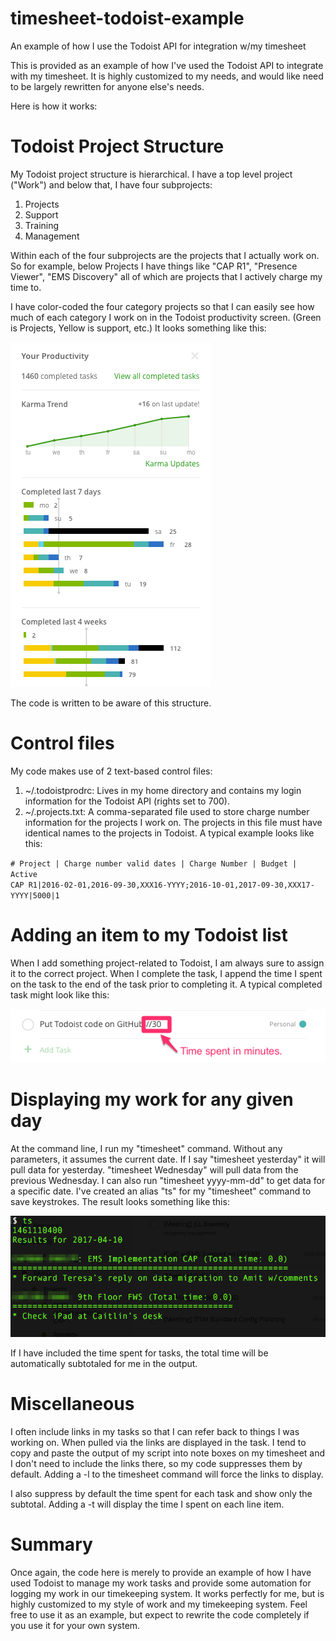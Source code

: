 # timesheet-todoist-example
An example of how I use the Todoist API for integration w/my timesheet

This is provided as an example of how I've used the Todoist API to integrate with my timesheet. It is highly customized to my needs, and would like need to be largely rewritten for anyone else's needs.

Here is how it works:

# Todoist Project Structure

My Todoist project structure is hierarchical. I have a top level project ("Work") and below that, I have four subprojects:

1. Projects
2. Support
3. Training
4. Management

Within each of the four subprojects are the projects that I actually work on. So for example, below Projects I have things like "CAP R1", "Presence Viewer", "EMS Discovery" all of which are projects that I actively charge my time to.

I have color-coded the four category projects so that I can easily see how much of each category I work on in the Todoist productivity screen. (Green is Projects, Yellow is support, etc.) It looks something like this:

![Todoist Project Colors](https://github.com/jamietr1/timesheet-todoist-example/blob/master/images/Todoist-Project-Colors.png)

The code is written to be aware of this structure.

# Control files

My code makes use of 2 text-based control files:

1. ~/.todoistprodrc: Lives in my home directory and contains my login information for the Todoist API (rights set to 700).
2. ~/.projects.txt: A comma-separated file used to store charge number information for the projects I work on. The projects in this file must have identical names to the projects in Todoist. A typical example looks like this:

`# Project | Charge number valid dates | Charge Number | Budget | Active`  
`CAP R1|2016-02-01,2016-09-30,XXX16-YYYY;2016-10-01,2017-09-30,XXX17-YYYY|5000|1`

# Adding an item to my Todoist list

When I add something project-related to Todoist, I am always sure to assign it to the correct project. When I complete the task, I append the time I spent on the task to the end of the task prior to completing it. A typical completed task might look like this:

![Time Spent](https://github.com/jamietr1/timesheet-todoist-example/blob/master/images/Todoist-Time-Spent.png)

# Displaying my work for any given day

At the command line, I run my "timesheet" command. Without any parameters, it assumes the current date. If I say "timesheet yesterday" it will pull data for yesterday. "timesheet Wednesday" will pull data from the previous Wednesday. I can also run "timesheet yyyy-mm-dd" to get data for a specific date. I've created an alias "ts" for my "timesheet" command to save keystrokes. The result looks something like this:

![Timesheet results](https://github.com/jamietr1/timesheet-todoist-example/blob/master/images/todoist-results.png)

If I have included the time spent for tasks, the total time will be automatically subtotaled for me in the output.

# Miscellaneous

I often include links in my tasks so that I can refer back to things I was working on. When pulled via the links are displayed in the task. I tend to copy and paste the output of my script into note boxes on my timesheet and I don't need to include the links there, so my code suppresses them by default. Adding a -l to the timesheet command will force the links to display.

I also suppress by default the time spent for each task and show only the subtotal. Adding a -t will display the time I spent on each line item.

# Summary

Once again, the code here is merely to provide an example of how I have used Todoist to manage my work tasks and provide some automation for logging my work in our timekeeping system. It works perfectly for me, but is highly customized to my style of work and my timekeeping system. Feel free to use it as an example, but expect to rewrite the code completely if you use it for your own system.

